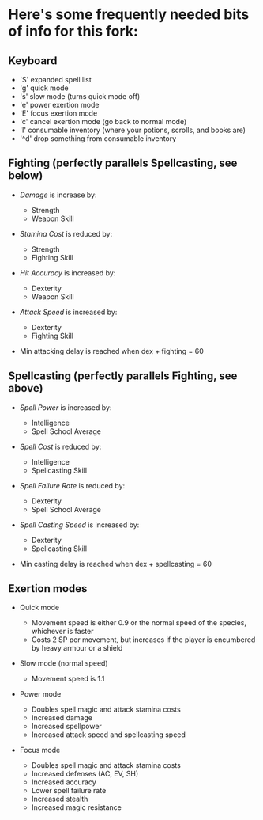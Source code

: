 # Here's some frequently needed bits of info for this fork:

## Keyboard

* 'S' expanded spell list
* 'g' quick mode
* 's' slow mode (turns quick mode off)
* 'e' power exertion mode
* 'E' focus exertion mode
* 'c' cancel exertion mode (go back to normal mode)
* 'I' consumable inventory (where your potions, scrolls, and books are)
* '^d' drop something from consumable inventory

## Fighting (perfectly parallels Spellcasting, see below)

* *Damage* is increase by:
    * Strength
    * Weapon Skill

* *Stamina Cost* is reduced by:
    * Strength
    * Fighting Skill

* *Hit Accuracy* is increased by:
    * Dexterity
    * Weapon Skill

* *Attack Speed* is increased by:
    * Dexterity
    * Fighting Skill

* Min attacking delay is reached when dex + fighting = 60

## Spellcasting (perfectly parallels Fighting, see above)

* *Spell Power* is increased by:
    * Intelligence
    * Spell School Average
    
* *Spell Cost* is reduced by:
    * Intelligence
    * Spellcasting Skill

* *Spell Failure Rate* is reduced by:
    * Dexterity
    * Spell School Average

* *Spell Casting Speed* is increased by:
    * Dexterity
    * Spellcasting Skill

* Min casting delay is reached when dex + spellcasting = 60

## Exertion modes

* Quick mode
    * Movement speed is either 0.9 or the normal speed of the species, whichever is faster
    * Costs 2 SP per movement, but increases if the player is encumbered by heavy armour or a shield
    
* Slow mode (normal speed)
    * Movement speed is 1.1
    
* Power mode
    * Doubles spell magic and attack stamina costs
    * Increased damage
    * Increased spellpower
    * Increased attack speed and spellcasting speed
    
* Focus mode
    * Doubles spell magic and attack stamina costs
    * Increased defenses (AC, EV, SH)
    * Increased accuracy
    * Lower spell failure rate
    * Increased stealth
    * Increased magic resistance
    
    

